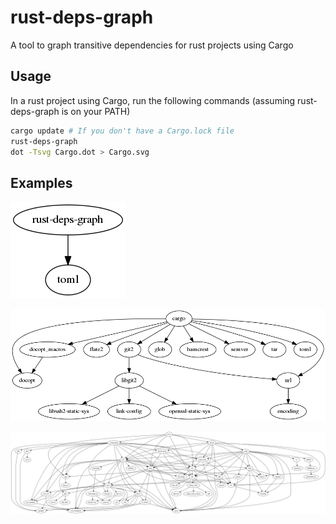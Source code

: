 rust-deps-graph
===============

A tool to graph transitive dependencies for rust projects using Cargo

Usage
-----
In a rust project using Cargo, run the following commands (assuming
rust-deps-graph is on your PATH)
```sh
cargo update # If you don't have a Cargo.lock file
rust-deps-graph
dot -Tsvg Cargo.dot > Cargo.svg
```

Examples
--------
![rust-deps-graph dependencies](etc/rust-deps-graph.png)

![cargo dependencies](etc/cargo.png)

![servo dependencies](etc/servo.png)
